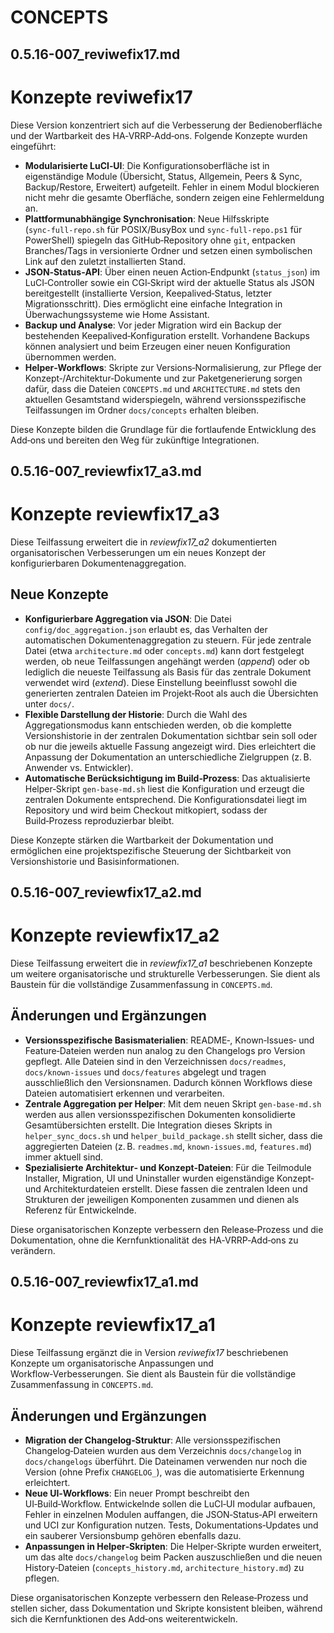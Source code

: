# CONCEPTS

## 0.5.16-007_reviwefix17.md

# Konzepte reviwefix17

Diese Version konzentriert sich auf die Verbesserung der Bedienoberfläche und der Wartbarkeit des HA‑VRRP‑Add‑ons.  Folgende Konzepte wurden eingeführt:

- **Modularisierte LuCI‑UI**: Die Konfigurationsoberfläche ist in eigenständige Module (Übersicht, Status, Allgemein, Peers & Sync, Backup/Restore, Erweitert) aufgeteilt.  Fehler in einem Modul blockieren nicht mehr die gesamte Oberfläche, sondern zeigen eine Fehlermeldung an.
- **Plattformunabhängige Synchronisation**: Neue Hilfsskripte (`sync‑full‑repo.sh` für POSIX/BusyBox und `sync‑full‑repo.ps1` für PowerShell) spiegeln das GitHub‑Repository ohne `git`, entpacken Branches/Tags in versionierte Ordner und setzen einen symbolischen Link auf den zuletzt installierten Stand.
- **JSON‑Status‑API**: Über einen neuen Action‑Endpunkt (`status_json`) im LuCI‑Controller sowie ein CGI‑Skript wird der aktuelle Status als JSON bereitgestellt (installierte Version, Keepalived‑Status, letzter Migrationsschritt).  Dies ermöglicht eine einfache Integration in Überwachungssysteme wie Home Assistant.
- **Backup und Analyse**: Vor jeder Migration wird ein Backup der bestehenden Keepalived‑Konfiguration erstellt.  Vorhandene Backups können analysiert und beim Erzeugen einer neuen Konfiguration übernommen werden.
- **Helper‑Workflows**: Skripte zur Versions‑Normalisierung, zur Pflege der Konzept‑/Architektur‑Dokumente und zur Paketgenerierung sorgen dafür, dass die Dateien `CONCEPTS.md` und `ARCHITECTURE.md` stets den aktuellen Gesamtstand widerspiegeln, während versionsspezifische Teilfassungen im Ordner `docs/concepts` erhalten bleiben.

Diese Konzepte bilden die Grundlage für die fortlaufende Entwicklung des Add‑ons und bereiten den Weg für zukünftige Integrationen.
## 0.5.16-007_reviewfix17_a3.md

# Konzepte reviewfix17_a3

Diese Teilfassung erweitert die in *reviewfix17_a2* dokumentierten organisatorischen Verbesserungen um ein neues Konzept der konfigurierbaren Dokumentenaggregation.

## Neue Konzepte

- **Konfigurierbare Aggregation via JSON**: Die Datei `config/doc_aggregation.json` erlaubt es, das Verhalten der automatischen Dokumentenaggregation zu steuern.  Für jede zentrale Datei (etwa `architecture.md` oder `concepts.md`) kann dort festgelegt werden, ob neue Teilfassungen angehängt werden (*append*) oder ob lediglich die neueste Teilfassung als Basis für das zentrale Dokument verwendet wird (*extend*).  Diese Einstellung beeinflusst sowohl die generierten zentralen Dateien im Projekt‑Root als auch die Übersichten unter `docs/`.
- **Flexible Darstellung der Historie**: Durch die Wahl des Aggregationsmodus kann entschieden werden, ob die komplette Versionshistorie in der zentralen Dokumentation sichtbar sein soll oder ob nur die jeweils aktuelle Fassung angezeigt wird.  Dies erleichtert die Anpassung der Dokumentation an unterschiedliche Zielgruppen (z. B. Anwender vs. Entwickler).
- **Automatische Berücksichtigung im Build‑Prozess**: Das aktualisierte Helper‑Skript `gen-base-md.sh` liest die Konfiguration und erzeugt die zentralen Dokumente entsprechend.  Die Konfigurationsdatei liegt im Repository und wird beim Checkout mitkopiert, sodass der Build‑Prozess reproduzierbar bleibt.

Diese Konzepte stärken die Wartbarkeit der Dokumentation und ermöglichen eine projektspezifische Steuerung der Sichtbarkeit von Versionshistorie und Basisinformationen.
## 0.5.16-007_reviewfix17_a2.md

# Konzepte reviewfix17_a2

Diese Teilfassung erweitert die in *reviewfix17_a1* beschriebenen Konzepte um weitere organisatorische und strukturelle Verbesserungen.  Sie dient als Baustein für die vollständige Zusammenfassung in `CONCEPTS.md`.

## Änderungen und Ergänzungen

- **Versionsspezifische Basismaterialien**: README‑, Known‑Issues‑ und Feature‑Dateien werden nun analog zu den Changelogs pro Version gepflegt.  Alle Dateien sind in den Verzeichnissen `docs/readmes`, `docs/known-issues` und `docs/features` abgelegt und tragen ausschließlich den Versionsnamen.  Dadurch können Workflows diese Dateien automatisiert erkennen und verarbeiten.
- **Zentrale Aggregation per Helper**: Mit dem neuen Skript `gen-base-md.sh` werden aus allen versionsspezifischen Dokumenten konsolidierte Gesamtübersichten erstellt.  Die Integration dieses Skripts in `helper_sync_docs.sh` und `helper_build_package.sh` stellt sicher, dass die aggregierten Dateien (z. B. `readmes.md`, `known-issues.md`, `features.md`) immer aktuell sind.
- **Spezialisierte Architektur‑ und Konzept‑Dateien**: Für die Teilmodule Installer, Migration, UI und Uninstaller wurden eigenständige Konzept‑ und Architekturdateien erstellt.  Diese fassen die zentralen Ideen und Strukturen der jeweiligen Komponenten zusammen und dienen als Referenz für Entwickelnde.

Diese organisatorischen Konzepte verbessern den Release‑Prozess und die Dokumentation, ohne die Kernfunktionalität des HA‑VRRP‑Add‑ons zu verändern.
## 0.5.16-007_reviewfix17_a1.md

# Konzepte reviewfix17_a1

Diese Teilfassung ergänzt die in Version *reviwefix17* beschriebenen Konzepte um organisatorische Anpassungen und Workflow‑Verbesserungen.  Sie dient als Baustein für die vollständige Zusammenfassung in `CONCEPTS.md`.

## Änderungen und Ergänzungen

- **Migration der Changelog‑Struktur**: Alle versionsspezifischen Changelog‑Dateien wurden aus dem Verzeichnis `docs/changelog` in `docs/changelogs` überführt.  Die Dateinamen verwenden nur noch die Version (ohne Prefix `CHANGELOG_`), was die automatisierte Erkennung erleichtert.
- **Neue UI‑Workflows**: Ein neuer Prompt beschreibt den UI‑Build‑Workflow.  Entwickelnde sollen die LuCI‑UI modular aufbauen, Fehler in einzelnen Modulen auffangen, die JSON‑Status‑API erweitern und UCI zur Konfiguration nutzen.  Tests, Dokumentations‑Updates und ein sauberer Versionsbump gehören ebenfalls dazu.
- **Anpassungen in Helper‑Skripten**: Die Helper‑Skripte wurden erweitert, um das alte `docs/changelog` beim Packen auszuschließen und die neuen History‑Dateien (`concepts_history.md`, `architecture_history.md`) zu pflegen.

Diese organisatorischen Konzepte verbessern den Release‑Prozess und stellen sicher, dass Dokumentation und Skripte konsistent bleiben, während sich die Kernfunktionen des Add‑ons weiterentwickeln.
